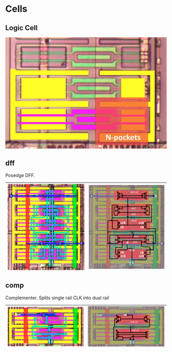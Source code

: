 # Cells

## Logic Cell

![logic_cell.jpg](imgstore/logic_cell.jpg)

## dff

Posedge DFF.

|![dff_topo.jpg](imgstore/dff_topo.jpg)|![dff_tran.jpg](imgstore/dff_tran.jpg)|
|---|---|

## comp

Complementer. Splits single rail CLK into dual rail

|![comp_topo.jpg](imgstore/comp_topo.jpg)|![comp_tran.jpg](imgstore/comp_tran.jpg)|
|---|---|
